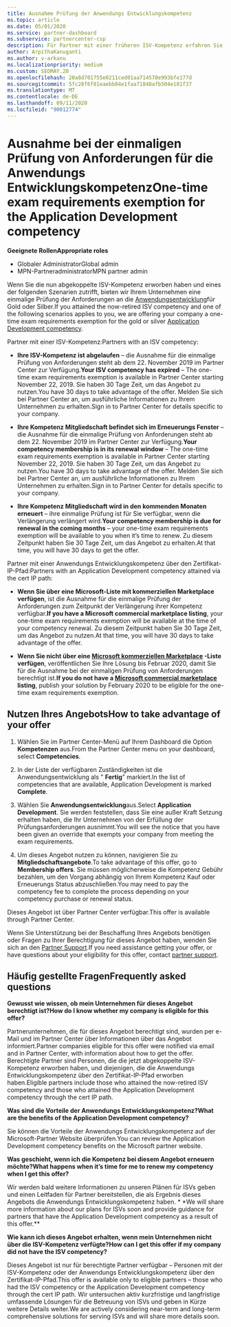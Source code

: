 ```yaml
---
title: Ausnahme Prüfung der Anwendungs Entwicklungskompetenz
ms.topic: article
ms.date: 05/01/2020
ms.service: partner-dashboard
ms.subservice: partnercenter-csp
description: Für Partner mit einer früheren ISV-Kompetenz erfahren Sie, wie Sie eine einmalige Prüfung der Anforderungen an die Anwendungsentwicklung erhalten.
author: ArpithaKanuganti
ms.author: v-arkanu
ms.localizationpriority: medium
ms.custom: SEOMAY.20
ms.openlocfilehash: 20a8d701755e0211ced01aa714570e993bfe177d
ms.sourcegitcommit: 5fc28f6f81eaebb84e1faa71848afb504e181f37
ms.translationtype: MT
ms.contentlocale: de-DE
ms.lasthandoff: 09/11/2020
ms.locfileid: "90012774"
---
```

# <a name="one-time-exam-requirements-exemption-for-the-application-development-competency"></a><span data-ttu-id="a3217-103">Ausnahme bei der einmaligen Prüfung von Anforderungen für die Anwendungs Entwicklungskompetenz</span><span class="sxs-lookup"><span data-stu-id="a3217-103">One-time exam requirements exemption for the Application Development competency</span></span>

<span data-ttu-id="a3217-104">**Geeignete Rollen**</span><span class="sxs-lookup"><span data-stu-id="a3217-104">**Appropriate roles**</span></span>

- <span data-ttu-id="a3217-105">Globaler Administrator</span><span class="sxs-lookup"><span data-stu-id="a3217-105">Global admin</span></span>
- <span data-ttu-id="a3217-106">MPN-Partneradministrator</span><span class="sxs-lookup"><span data-stu-id="a3217-106">MPN partner admin</span></span>

<span data-ttu-id="a3217-107">Wenn Sie die nun abgekoppelte ISV-Kompetenz erworben haben und eines der folgenden Szenarien zutrifft, bieten wir Ihrem Unternehmen eine einmalige Prüfung der Anforderungen an die [Anwendungsentwicklung](https://partner.microsoft.com/membership/application-development-competency)für Gold oder Silber.</span><span class="sxs-lookup"><span data-stu-id="a3217-107">If you attained the now-retired ISV competency and one of the following scenarios applies to you, we are offering your company a one-time exam requirements exemption for the gold or silver [Application Development competency](https://partner.microsoft.com/membership/application-development-competency).</span></span> 

<span data-ttu-id="a3217-108">Partner mit einer ISV-Kompetenz:</span><span class="sxs-lookup"><span data-stu-id="a3217-108">Partners with an ISV competency:</span></span>

- <span data-ttu-id="a3217-109">**Ihre ISV-Kompetenz ist abgelaufen** – die Ausnahme für die einmalige Prüfung von Anforderungen steht ab dem 22. November 2019 im Partner Center zur Verfügung.</span><span class="sxs-lookup"><span data-stu-id="a3217-109">**Your ISV competency has expired** – The one-time exam requirements exemption is available in Partner Center starting November 22, 2019.</span></span> <span data-ttu-id="a3217-110">Sie haben 30 Tage Zeit, um das Angebot zu nutzen.</span><span class="sxs-lookup"><span data-stu-id="a3217-110">You have 30 days to take advantage of the offer.</span></span> <span data-ttu-id="a3217-111">Melden Sie sich bei Partner Center an, um ausführliche Informationen zu Ihrem Unternehmen zu erhalten.</span><span class="sxs-lookup"><span data-stu-id="a3217-111">Sign in to Partner Center for details specific to your company.</span></span>

- <span data-ttu-id="a3217-112">**Ihre Kompetenz Mitgliedschaft befindet sich im Erneuerungs Fenster** – die Ausnahme für die einmalige Prüfung von Anforderungen steht ab dem 22. November 2019 im Partner Center zur Verfügung.</span><span class="sxs-lookup"><span data-stu-id="a3217-112">**Your competency membership is in its renewal window** – The one-time exam requirements exemption is available in Partner Center starting November 22, 2019.</span></span> <span data-ttu-id="a3217-113">Sie haben 30 Tage Zeit, um das Angebot zu nutzen.</span><span class="sxs-lookup"><span data-stu-id="a3217-113">You have 30 days to take advantage of the offer.</span></span> <span data-ttu-id="a3217-114">Melden Sie sich bei Partner Center an, um ausführliche Informationen zu Ihrem Unternehmen zu erhalten.</span><span class="sxs-lookup"><span data-stu-id="a3217-114">Sign in to Partner Center for details specific to your company.</span></span>

- <span data-ttu-id="a3217-115">**Ihre Kompetenz Mitgliedschaft wird in den kommenden Monaten erneuert** – ihre einmalige Prüfung ist für Sie verfügbar, wenn die Verlängerung verlängert wird.</span><span class="sxs-lookup"><span data-stu-id="a3217-115">**Your competency membership is due for renewal in the coming months** – your one-time exam requirements exemption will be available to you when it’s time to renew.</span></span> <span data-ttu-id="a3217-116">Zu diesem Zeitpunkt haben Sie 30 Tage Zeit, um das Angebot zu erhalten.</span><span class="sxs-lookup"><span data-stu-id="a3217-116">At that time, you will have 30 days to get the offer.</span></span>

<span data-ttu-id="a3217-117">Partner mit einer Anwendungs Entwicklungskompetenz über den Zertifikat-IP-Pfad:</span><span class="sxs-lookup"><span data-stu-id="a3217-117">Partners with an Application Development competency attained via the cert IP path:</span></span>

- <span data-ttu-id="a3217-118">**Wenn Sie über eine Microsoft-Liste mit kommerziellen Marketplace verfügen**, ist die Ausnahme für die einmalige Prüfung der Anforderungen zum Zeitpunkt der Verlängerung ihrer Kompetenz verfügbar.</span><span class="sxs-lookup"><span data-stu-id="a3217-118">**If you have a Microsoft commercial marketplace listing**, your one-time exam requirements exemption will be available at the time of your competency renewal.</span></span> <span data-ttu-id="a3217-119">Zu diesem Zeitpunkt haben Sie 30 Tage Zeit, um das Angebot zu nutzen.</span><span class="sxs-lookup"><span data-stu-id="a3217-119">At that time, you will have 30 days to take advantage of the offer.</span></span>

- <span data-ttu-id="a3217-120">**Wenn Sie nicht über eine [Microsoft kommerziellen Marketplace](https://azure.microsoft.com/overview/commercial-marketplace/) -Liste verfügen**, veröffentlichen Sie Ihre Lösung bis Februar 2020, damit Sie für die Ausnahme bei der einmaligen Prüfung von Anforderungen berechtigt ist.</span><span class="sxs-lookup"><span data-stu-id="a3217-120">**If you do not have a [Microsoft commercial marketplace](https://azure.microsoft.com/overview/commercial-marketplace/) listing**, publish your solution by February 2020 to be eligible for the one-time exam requirements exemption.</span></span>

## <a name="how-to-take-advantage-of-your-offer"></a><span data-ttu-id="a3217-121">Nutzen Ihres Angebots</span><span class="sxs-lookup"><span data-stu-id="a3217-121">How to take advantage of your offer</span></span>

1. <span data-ttu-id="a3217-122">Wählen Sie im Partner Center-Menü auf Ihrem Dashboard die Option **Kompetenzen** aus.</span><span class="sxs-lookup"><span data-stu-id="a3217-122">From the Partner Center menu on your dashboard, select **Competencies**.</span></span>
2. <span data-ttu-id="a3217-123">In der Liste der verfügbaren Zuständigkeiten ist die Anwendungsentwicklung als " **Fertig**" markiert.</span><span class="sxs-lookup"><span data-stu-id="a3217-123">In the list of competencies that are available, Application Development is marked **Complete**.</span></span>

3. <span data-ttu-id="a3217-124">Wählen Sie **Anwendungsentwicklung**aus.</span><span class="sxs-lookup"><span data-stu-id="a3217-124">Select **Application Development**.</span></span> <span data-ttu-id="a3217-125">Sie werden feststellen, dass Sie eine außer Kraft Setzung erhalten haben, die Ihr Unternehmen von der Erfüllung der Prüfungsanforderungen ausnimmt.</span><span class="sxs-lookup"><span data-stu-id="a3217-125">You will see the notice that you have been given an override that exempts your company from meeting the exam requirements.</span></span> 

4. <span data-ttu-id="a3217-126">Um dieses Angebot nutzen zu können, navigieren Sie zu **Mitgliedschaftsangebote**.</span><span class="sxs-lookup"><span data-stu-id="a3217-126">To take advantage of this offer, go to **Membership offers**.</span></span> <span data-ttu-id="a3217-127">Sie müssen möglicherweise die Kompetenz Gebühr bezahlen, um den Vorgang abhängig von Ihrem Kompetenz Kauf oder Erneuerungs Status abzuschließen.</span><span class="sxs-lookup"><span data-stu-id="a3217-127">You may need to pay the competency fee to complete the process depending on your competency purchase or renewal status.</span></span> 

<span data-ttu-id="a3217-128">Dieses Angebot ist über Partner Center verfügbar.</span><span class="sxs-lookup"><span data-stu-id="a3217-128">This offer is available through Partner Center.</span></span>

<span data-ttu-id="a3217-129">Wenn Sie Unterstützung bei der Beschaffung Ihres Angebots benötigen oder Fragen zu Ihrer Berechtigung für dieses Angebot haben, wenden Sie sich an den [Partner Support](https://partner.microsoft.com/Support).</span><span class="sxs-lookup"><span data-stu-id="a3217-129">If you need assistance getting your offer, or have questions about your eligibility for this offer, contact [partner support](https://partner.microsoft.com/Support).</span></span> 

## <a name="frequently-asked-questions"></a><span data-ttu-id="a3217-130">Häufig gestellte Fragen</span><span class="sxs-lookup"><span data-stu-id="a3217-130">Frequently asked questions</span></span>

<span data-ttu-id="a3217-131">**Gewusst wie wissen, ob mein Unternehmen für dieses Angebot berechtigt ist?**</span><span class="sxs-lookup"><span data-stu-id="a3217-131">**How do I know whether my company is eligible for this offer?**</span></span>

<span data-ttu-id="a3217-132">Partnerunternehmen, die für dieses Angebot berechtigt sind, wurden per e-Mail und im Partner Center über Informationen über das Angebot informiert.</span><span class="sxs-lookup"><span data-stu-id="a3217-132">Partner companies eligible for this offer were notified via email and in Partner Center, with information about how to get the offer.</span></span> <span data-ttu-id="a3217-133">Berechtigte Partner sind Personen, die die jetzt abgekoppelte ISV-Kompetenz erworben haben, und diejenigen, die die Anwendungs Entwicklungskompetenz über den Zertifikat-IP-Pfad erworben haben.</span><span class="sxs-lookup"><span data-stu-id="a3217-133">Eligible partners include those who attained the now-retired ISV competency and those who attained the Application Development competency through the cert IP path.</span></span> 

<span data-ttu-id="a3217-134">**Was sind die Vorteile der Anwendungs Entwicklungskompetenz?**</span><span class="sxs-lookup"><span data-stu-id="a3217-134">**What are the benefits of the Application Development competency?**</span></span>

<span data-ttu-id="a3217-135">Sie können die Vorteile der Anwendungs Entwicklungskompetenz auf der Microsoft-Partner Website überprüfen.</span><span class="sxs-lookup"><span data-stu-id="a3217-135">You can review the Application Development competency benefits on the Microsoft partner website.</span></span> 

<span data-ttu-id="a3217-136">**Was geschieht, wenn ich die Kompetenz bei diesem Angebot erneuern möchte?**</span><span class="sxs-lookup"><span data-stu-id="a3217-136">**What happens when it’s time for me to renew my competency when I get this offer?**</span></span> 

<span data-ttu-id="a3217-137">Wir werden bald weitere Informationen zu unseren Plänen für ISVs geben und einen Leitfaden für Partner bereitstellen, die als Ergebnis dieses Angebots die Anwendungs Entwicklungskompetenz haben. \* \*</span><span class="sxs-lookup"><span data-stu-id="a3217-137">We will share more information about our plans for ISVs soon and provide guidance for partners that have the Application Development competency as a result of this offer.\*\*</span></span>  

<span data-ttu-id="a3217-138">**Wie kann ich dieses Angebot erhalten, wenn mein Unternehmen nicht über die ISV-Kompetenz verfügte?**</span><span class="sxs-lookup"><span data-stu-id="a3217-138">**How can I get this offer if my company did not have the ISV competency?**</span></span>

<span data-ttu-id="a3217-139">Dieses Angebot ist nur für berechtigte Partner verfügbar – Personen mit der ISV-Kompetenz oder der Anwendungs Entwicklungskompetenz über den Zertifikat-IP-Pfad.</span><span class="sxs-lookup"><span data-stu-id="a3217-139">This offer is available only to eligible partners – those who had the ISV competency or the Application Development competency through the cert IP path.</span></span> <span data-ttu-id="a3217-140">Wir untersuchen aktiv kurzfristige und langfristige umfassende Lösungen für die Betreuung von ISVs und geben in Kürze weitere Details weiter.</span><span class="sxs-lookup"><span data-stu-id="a3217-140">We are actively considering near-term and long-term comprehensive solutions for serving ISVs and will share more details soon.</span></span> 


